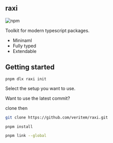 ## raxi
![npm](https://img.shields.io/npm/v/raxi) 

Toolkit for modern typescript packages.

- Mininaml
- Fully typed 
- Extendable 


## Getting started

```
pnpm dlx raxi init
```

Select the setup you want to use.

Want to use the latest commit?

clone then

```bash
git clone https://github.com/veritem/raxi.git
```

```bash
pnpm install
```

```bash
pnpm link --global
```
